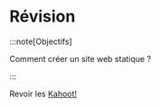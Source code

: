 # Révision

:::note[Objectifs]

Comment créer un site web statique ?

:::

Revoir les [Kahoot!](https://create.kahoot.it/course/a4d8083e-9fe7-403e-aefa-8ed11af05c45)
